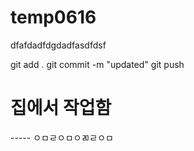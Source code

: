 # temp0616


dfafdadfdgdadfasdfdsf

git add .
git commit -m "updated"
git push

# 집에서 작업함
----- ㅇㅁㄹㅇㅁㅇㄻㄹㅇㅁ
